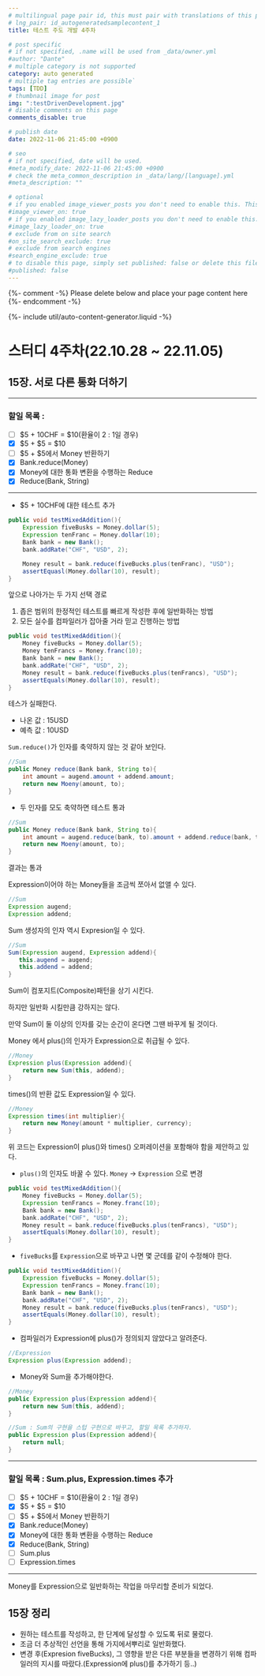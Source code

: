 ```yaml
---
# multilingual page pair id, this must pair with translations of this page. (This name must be unique)
# lng_pair: id_autogeneratedsamplecontent_1
title: 테스트 주도 개발 4주차

# post specific
# if not specified, .name will be used from _data/owner.yml
#author: "Dante"
# multiple category is not supported
category: auto generated
# multiple tag entries are possible`
tags: [TDD]
# thumbnail image for post
img: ":testDrivenDevelopment.jpg"
# disable comments on this page
comments_disable: true

# publish date
date: 2022-11-06 21:45:00 +0900

# seo
# if not specified, date will be used.
#meta_modify_date: 2022-11-06 21:45:00 +0900
# check the meta_common_description in _data/lang/[language].yml
#meta_description: ""

# optional
# if you enabled image_viewer_posts you don't need to enable this. This is only if image_viewer_posts = false
#image_viewer_on: true
# if you enabled image_lazy_loader_posts you don't need to enable this. This is only if image_lazy_loader_posts = false
#image_lazy_loader_on: true
# exclude from on site search
#on_site_search_exclude: true
# exclude from search engines
#search_engine_exclude: true
# to disable this page, simply set published: false or delete this file
#published: false
---
```

{%- comment -%} Please delete below and place your page content here {%- endcomment -%}

{%- include util/auto-content-generator.liquid -%}

<!-- outline-start -->

# 스터디 4주차(22.10.28 ~ 22.11.05)

## 15장. 서로 다른 통화 더하기

---

### 할일 목록  :

- [ ]  $5 + 10CHF = $10(환율이 2 : 1일 경우)
- [x]  $5 + $5 = $10
- [ ]  $5 + $5에서 Money 반환하기
- [x]  Bank.reduce(Money)
- [x]  Money에 대한 통화 변환을 수행하는 Reduce
- [x]  Reduce(Bank, String)

---

- $5 + 10CHF에 대한 테스트 추가

```java
public void testMixedAddition(){
    Expression fiveBusks = Money.dollar(5);
    Expression tenFranc = Money.dollar(10);
    Bank bank = new Bank();
    bank.addRate("CHF", "USD", 2);

    Money result = bank.reduce(fiveBucks.plus(tenFranc), "USD");
    assertEquasl(Money.dollar(10), result);
}
```

앞으로 나아가는 두 가지 선택 경로

1. 좁은 범위의 한정적인 테스트를 빠르게 작성한 후에 일반화하는 방법
2. 모든 실수를 컴파일러가 잡아줄 거라 믿고 진행하는 방법

```java
public void testMixedAddition(){
    Money fiveBucks = Money.dollar(5);
    Money tenFrancs = Money.franc(10);
    Bank bank = new Bank();
    bank.addRate("CHF", "USD", 2);
    Money result = bank.reduce(fiveBucks.plus(tenFrancs), "USD");
    assertEquals(Money.dollar(10), result);
}
```

테스가 실패한다.

- 나온 값 : 15USD
- 예측 값 : 10USD

`Sum.reduce()`가 인자를 축약하지 않는 것 같아 보인다.

```java
//Sum
public Money reduce(Bank bank, String to){
    int amount = augend.amount + addend.amount;
    return new Moeny(amount, to);
}
```

- 두 인자를 모도 축약하면 테스트 통과

```java
//Sum
public Money reduce(Bank bank, String to){
    int amount = augend.reduce(bank, to).amount + addend.reduce(bank, to).amount;
    return new Moeny(amount, to);
}
```

결과는 통과

Expression이어야 하는 Money들을 조금씩 쪼아서 없앨 수 있다.

```java
//Sum
Expression augend;
Expression addend;
```

Sum 생성자의 인자 역시 Expresion일 수 있다.

```java
//Sum
Sum(Expression augend, Expression addend){
   this.augend = augend;
   this.addend = addend;
}
```

Sum이 컴포지트(Composite)패턴을 상기 시킨다.

하지만 일반화 시킬만큼 강하지는 않다.

만약 Sum이 둘 이상의 인자를 갖는 순간이 온다면 그땐 바꾸게 될 것이다.

Money 에서 plus()의 인자가 Expression으로 취급될 수 있다.

```java
//Money
Expression plus(Expression addend){
    return new Sum(this, addend);
}
```

times()의 반환 값도 Expression일 수 있다.

```java
//Money
Expression times(int multiplier){
    return new Money(amount * multiplier, currency);
}
```

위 코드는 Expression이 plus()와 times() 오퍼레이션을 포함해야 함을 제안하고 있다.

- `plus()`의 인자도 바꿀 수 있다. `Money` → `Expression` 으로 변경

```java
public void testMixedAddition(){
    Money fiveBucks = Money.dollar(5);
    Expression tenFrancs = Money.franc(10);
    Bank bank = new Bank();
    bank.addRate("CHF", "USD", 2);
    Money result = bank.reduce(fiveBucks.plus(tenFrancs), "USD");
    assertEquals(Money.dollar(10), result);
}
```

- `fiveBucks`를 `Expression`으로 바꾸고 나면 몇 군데를 같이 수정해야 한다.

```java
public void testMixedAddition(){
    Expression fiveBucks = Money.dollar(5);
    Expression tenFrancs = Money.franc(10);
    Bank bank = new Bank();
    bank.addRate("CHF", "USD", 2);
    Money result = bank.reduce(fiveBucks.plus(tenFrancs), "USD");
    assertEquals(Money.dollar(10), result);
}
```

- 컴파일러가 Expression에 plus()가 정의되지 않았다고 알려준다.

```java
//Expression
Expression plus(Expression addend);
```

- Money와 Sum을 추가해야한다.

```java
//Money
public Expression plus(Expression addend){
    return new Sum(this, addend);
}

//Sum : Sum의 구현을 스텁 구현으로 바꾸고, 할일 목록 추가하자.
public Expression plus(Expression addend){
    return null;
}
```

---

### 할일 목록  : Sum.plus, Expression.times 추가

- [ ]  $5 + 10CHF = $10(환율이 2 : 1일 경우)
- [x]  $5 + $5 = $10
- [ ]  $5 + $5에서 Money 반환하기
- [x]  Bank.reduce(Money)
- [x]  Money에 대한 통화 변환을 수행하는 Reduce
- [x]  Reduce(Bank, String)
- [ ]  Sum.plus
- [ ]  Expression.times

---

Money를 Expression으로 일반화하는 작업을 마무리할 준비가 되었다.

## 15장 정리

- 원하는 테스트를 작성하고, 한 단계에 달성할 수 있도록 뒤로 물렀다.
- 조금 더 추상적인 선언을 통해 가지에서뿌리로 일반화했다.
- 변경 후(Expresion fiveBucks), 그 영향을 받은 다른 부분들을 변경하기 위해 컴파일러의 지시를 따랐다.(Expression에 plus()를 추가하기 등..)




<!-- outline-end -->
